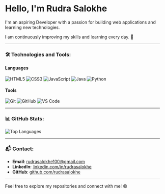 # Hello, I'm Rudra Salokhe 

I'm an aspiring Developer with a passion for building web applications and learning new technologies.

I am continuously improving my skills and learning every day. 🚀

---

### 🛠 Technologies and Tools:

#### **Languages**
![HTML5](https://img.shields.io/badge/HTML5-E34F26?style=flat&logo=html5&logoColor=white)
![CSS3](https://img.shields.io/badge/CSS3-1572B6?style=flat&logo=css3&logoColor=white)
![JavaScript](https://img.shields.io/badge/JavaScript-F7DF1E?style=flat&logo=javascript&logoColor=black)
![Java](https://img.shields.io/badge/Java-007396?style=flat&logo=java&logoColor=white)
![Python](https://img.shields.io/badge/Python-3776AB?style=flat&logo=python&logoColor=white)


#### **Tools**
![Git](https://img.shields.io/badge/Git-F05032?style=flat&logo=git&logoColor=white)
![GitHub](https://img.shields.io/badge/GitHub-181717?style=flat&logo=github&logoColor=white)
![VS Code](https://img.shields.io/badge/VS%20Code-0078D4?style=flat&logo=visual-studio-code&logoColor=white)

---

### 📊 GitHub Stats:

![Top Languages](https://github-readme-stats.vercel.app/api/top-langs/?username=rudrasalokhe&layout=compact&theme=radical&cache_seconds=1800)

---

### 📬 Contact:
- **Email**: [rudrasalokhe100@gmail.com](mailto:rudrasalokhe100@gmail.com)
- **LinkedIn**: [linkedin.com/in/rudrasalokhe](https://www.linkedin.com/in/rudra-salokhe-12196b250/)
- **GitHub**: [github.com/rudrasalokhe](https://github.com/rudrasalokhe)

---

Feel free to explore my repositories and connect with me! 😄

